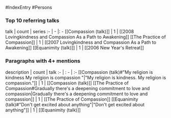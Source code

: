 #IndexEntry #Persons

### Top 10 referring talks
talk | count | series
:- | - |: -
[[Compassion (talk)]] | 1 | [[2008 Lovingkindness and Compassion As a Path to Awakening]]
[[The Practice of Compassion]] | 1 | [[2007 Lovingkindness and Compassion As a Path to Awakening]]
[[Equanimity (talk)]] | 1 | [[2006 New Year's Retreat]]

### Paragraphs with 4+ mentions
description | count | talk
:- | : - | :-
[[Compassion (talk)#"My religion is kindness My religion is compassion "\|"My religion is kindness. My religion is compassion."]] | 1 | [[Compassion (talk)]]
[[The Practice of Compassion#Gradually there's a deepening commitment to love and compassion\|Gradually there's a deepening commitment to love and compassion]] | 1 | [[The Practice of Compassion]]
[[Equanimity (talk)#"Don't get excited about anything"\|"Don't get excited about anything"]] | 1 | [[Equanimity (talk)]]

